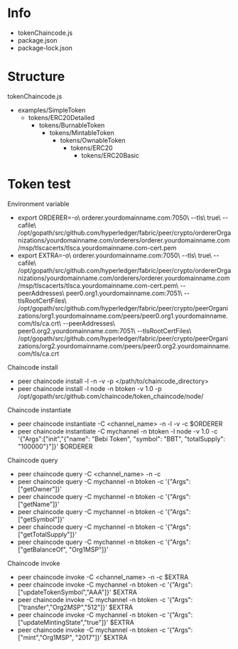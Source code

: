 # Info
- tokenChaincode.js
- package.json
- package-lock.json

# Structure
tokenChaincode.js
- examples/SimpleToken
  - tokens/ERC20Detailed
    - tokens/BurnableToken
      - tokens/MintableToken
        - tokens/OwnableToken
          - tokens/ERC20
            - tokens/ERC20Basic

# Token test
Environment variable
- export ORDERER=-o\ orderer.yourdomainname.com:7050\ --tls\ true\ --cafile\ /opt/gopath/src/github.com/hyperledger/fabric/peer/crypto/ordererOrganizations/yourdomainname.com/orderers/orderer.yourdomainname.com/msp/tlscacerts/tlsca.yourdomainname.com-cert.pem
- export EXTRA=-o\ orderer.yourdomainname.com:7050\ --tls\ true\ --cafile\ /opt/gopath/src/github.com/hyperledger/fabric/peer/crypto/ordererOrganizations/yourdomainname.com/orderers/orderer.yourdomainname.com/msp/tlscacerts/tlsca.yourdomainname.com-cert.pem\ --peerAddresses\ peer0.org1.yourdomainname.com:7051\ --tlsRootCertFiles\ /opt/gopath/src/github.com/hyperledger/fabric/peer/crypto/peerOrganizations/org1.yourdomainname.com/peers/peer0.org1.yourdomainname.com/tls/ca.crt\ --peerAddresses\ peer0.org2.yourdomainname.com:7051\ --tlsRootCertFiles\ /opt/gopath/src/github.com/hyperledger/fabric/peer/crypto/peerOrganizations/org2.yourdomainname.com/peers/peer0.org2.yourdomainname.com/tls/ca.crt

Chaincode install
- peer chaincode install -l <language> -n <name> -v <version> -p </path/to/chaincode_directory>
- peer chaincode install -l node -n btoken -v 1.0 -p /opt/gopath/src/github.com/chaincode/token_chaincode/node/

Chaincode instantiate
- peer chaincode instantiate -C <channel_name> -n <name> -l <language> -v <version> -c <arguments> $ORDERER
- peer chaincode instantiate -C mychannel -n btoken -l node -v 1.0 -c '{"Args":["init","{\"name\": \"Bebi Token\", \"symbol\": \"BBT\", \"totalSupply\": \"100000\"}"]}' $ORDERER

Chaincode query
- peer chaincode query -C <channel_name> -n <name> -c <arguments>
- peer chaincode query -C mychannel -n btoken -c '{"Args":["getOwner"]}'
- peer chaincode query -C mychannel -n btoken -c '{"Args":["getName"]}'
- peer chaincode query -C mychannel -n btoken -c '{"Args":["getSymbol"]}'
- peer chaincode query -C mychannel -n btoken -c '{"Args":["getTotalSupply"]}'
- peer chaincode query -C mychannel -n btoken -c '{"Args":["getBalanceOf", "Org1MSP"]}'

Chaincode invoke
- peer chaincode invoke -C <channel_name> -n <name> -c <arguments> $EXTRA
- peer chaincode invoke -C mychannel -n btoken -c '{"Args":["updateTokenSymbol","AAA"]}' $EXTRA
- peer chaincode invoke -C mychannel -n btoken -c '{"Args":["transfer","Org2MSP","512"]}' $EXTRA
- peer chaincode invoke -C mychannel -n btoken -c '{"Args":["updateMintingState","true"]}' $EXTRA
- peer chaincode invoke -C mychannel -n btoken -c '{"Args":["mint","Org1MSP", "2017"]}' $EXTRA
